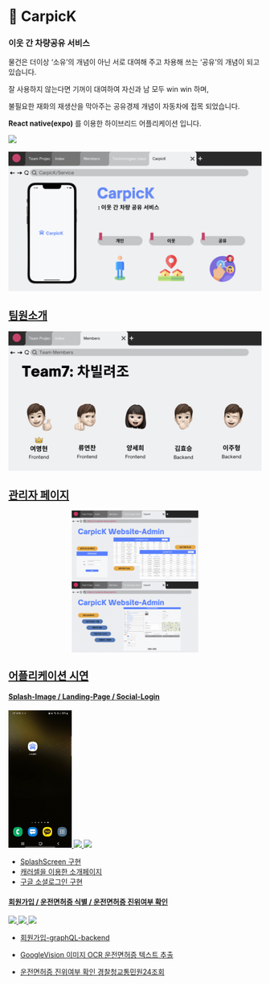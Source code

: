# 🚙 CarpicK
### 이웃 간 차량공유 서비스

물건은 더이상 ‘소유’의 개념이 아닌 서로 대여해 주고 차용해 쓰는 ‘공유’의 개념이 되고 있습니다. 

잘 사용하지 않는다면 기꺼이 대여하여 자신과 남 모두 win win 하며,

불필요한 재화의 재생산을 막아주는 공유경제 개념이 자동차에 접목 되었습니다.

**React native(expo)** 를 이용한 하이브리드 어플리케이션 입니다.

<a href="https://www.figma.com/file/ISJzAquvSCmdPW3V4Jm8So/CarpicK---%EC%B0%A8%EB%B9%8C%EB%A0%A4%EC%A1%B0?node-id=16%3A99"><img src="https://img.shields.io/badge/Figma-5D8BFF?style=for-the-badge&logo=figma&logoColor=white"/>

<p align="center">
<img width="1000" src="./assets/readme/ppt/carpick_service.png">
</p>

## 팀원소개

<p align="center">
<img width="1000" src="./assets/readme/ppt/carpick_teammember.png">
</p>

## 관리자 페이지

<p align="center">
    <img align=top width="50%" src="./assets/readme/ppt/carpick_admin_1.png">
    <img align=top width="50%" src="./assets/readme/ppt/carpick_admin_2.png">
</p>

## 어플리케이션 시연
    
#### **Splash-Image** / **Landing-Page** / **Social-Login**
    
<p>
    <img width="25%" src="./assets/readme/gif/1_SplashScreen.gif">
    <img width="25%" src="./assets/readme/gif/2_Intro.gif">
    <img width="25%" src="./assets/readme/gif/3_GoogleSignIn.gif">
</p>
    
- SplashScreen 구현  
- 캐러셀을 이용한 소개페이지   
- 구글 소셜로그인 구현   

#### **회원가입** / **운전면허증 식별** / **운전면허증 진위여부 확인**
    
<p>
    <img width="25%" src="./assets/readme/gif/4_CreateUser.gif">
    <img width="25%" src="./assets/readme/gif/5_License_R1.gif">
    <img width="25%" src="./assets/readme/gif/6_License_Istruth.gif">
</p>

- 회원가입-graphQL-backend
    
- GoogleVision 이미지 OCR 운전면허증 텍스트 추출
  
- 운전면허증 진위여부 확인 [경찰청교통민원24조회](https://tilko.net/Help/Api/POST-api-apiVersion-Efine-LicenTruth)  

    
